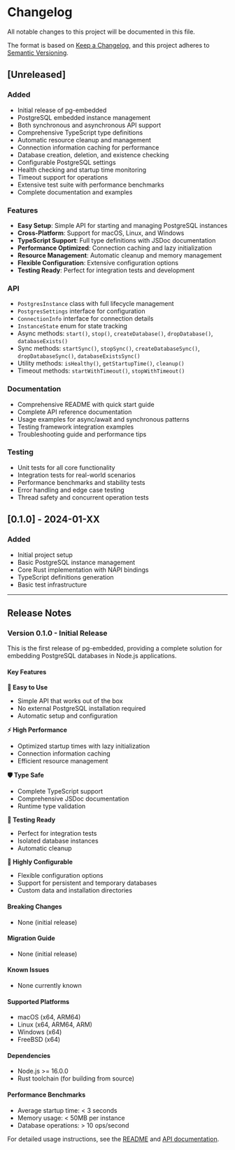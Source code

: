 # Changelog

All notable changes to this project will be documented in this file.

The format is based on [Keep a Changelog](https://keepachangelog.com/en/1.0.0/),
and this project adheres to [Semantic Versioning](https://semver.org/spec/v2.0.0.html).

## [Unreleased]

### Added
- Initial release of pg-embedded
- PostgreSQL embedded instance management
- Both synchronous and asynchronous API support
- Comprehensive TypeScript type definitions
- Automatic resource cleanup and management
- Connection information caching for performance
- Database creation, deletion, and existence checking
- Configurable PostgreSQL settings
- Health checking and startup time monitoring
- Timeout support for operations
- Extensive test suite with performance benchmarks
- Complete documentation and examples

### Features
- **Easy Setup**: Simple API for starting and managing PostgreSQL instances
- **Cross-Platform**: Support for macOS, Linux, and Windows
- **TypeScript Support**: Full type definitions with JSDoc documentation
- **Performance Optimized**: Connection caching and lazy initialization
- **Resource Management**: Automatic cleanup and memory management
- **Flexible Configuration**: Extensive configuration options
- **Testing Ready**: Perfect for integration tests and development

### API
- `PostgresInstance` class with full lifecycle management
- `PostgresSettings` interface for configuration
- `ConnectionInfo` interface for connection details
- `InstanceState` enum for state tracking
- Async methods: `start()`, `stop()`, `createDatabase()`, `dropDatabase()`, `databaseExists()`
- Sync methods: `startSync()`, `stopSync()`, `createDatabaseSync()`, `dropDatabaseSync()`, `databaseExistsSync()`
- Utility methods: `isHealthy()`, `getStartupTime()`, `cleanup()`
- Timeout methods: `startWithTimeout()`, `stopWithTimeout()`

### Documentation
- Comprehensive README with quick start guide
- Complete API reference documentation
- Usage examples for async/await and synchronous patterns
- Testing framework integration examples
- Troubleshooting guide and performance tips

### Testing
- Unit tests for all core functionality
- Integration tests for real-world scenarios
- Performance benchmarks and stability tests
- Error handling and edge case testing
- Thread safety and concurrent operation tests

## [0.1.0] - 2024-01-XX

### Added
- Initial project setup
- Basic PostgreSQL instance management
- Core Rust implementation with NAPI bindings
- TypeScript definitions generation
- Basic test infrastructure

---

## Release Notes

### Version 0.1.0 - Initial Release

This is the first release of pg-embedded, providing a complete solution for embedding PostgreSQL databases in Node.js applications.

#### Key Features

**🚀 Easy to Use**
- Simple API that works out of the box
- No external PostgreSQL installation required
- Automatic setup and configuration

**⚡ High Performance**
- Optimized startup times with lazy initialization
- Connection information caching
- Efficient resource management

**🛡️ Type Safe**
- Complete TypeScript support
- Comprehensive JSDoc documentation
- Runtime type validation

**🧪 Testing Ready**
- Perfect for integration tests
- Isolated database instances
- Automatic cleanup

**🔧 Highly Configurable**
- Flexible configuration options
- Support for persistent and temporary databases
- Custom data and installation directories

#### Breaking Changes
- None (initial release)

#### Migration Guide
- None (initial release)

#### Known Issues
- None currently known

#### Supported Platforms
- macOS (x64, ARM64)
- Linux (x64, ARM64, ARM)
- Windows (x64)
- FreeBSD (x64)

#### Dependencies
- Node.js >= 16.0.0
- Rust toolchain (for building from source)

#### Performance Benchmarks
- Average startup time: < 3 seconds
- Memory usage: < 50MB per instance
- Database operations: > 10 ops/second

For detailed usage instructions, see the [README](README.md) and [API documentation](API.md).